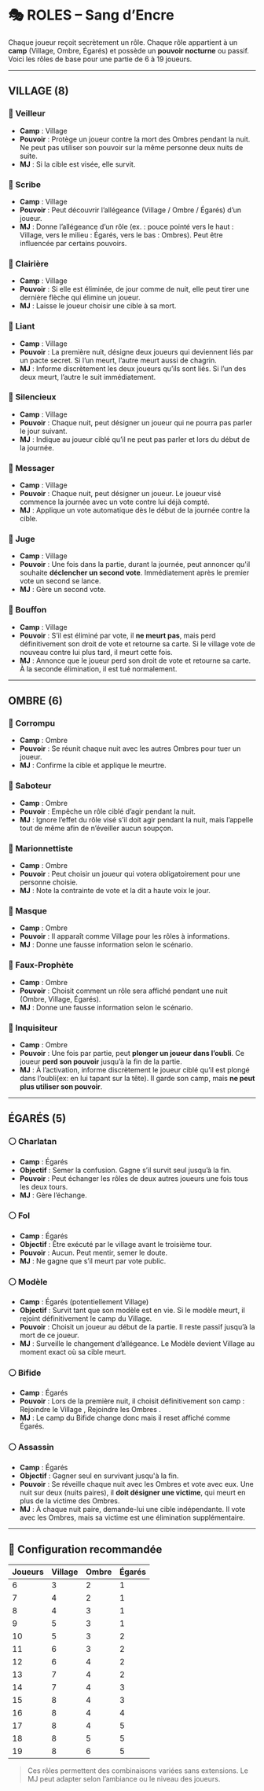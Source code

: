 # 🎭 ROLES – Sang d’Encre

Chaque joueur reçoit secrètement un rôle. Chaque rôle appartient à un **camp** (Village, Ombre, Égarés) et possède un **pouvoir nocturne** ou passif. Voici les rôles de base pour une partie de 6 à 19 joueurs.

---

## VILLAGE (8)

### 🔹 Veilleur

* **Camp** : Village
* **Pouvoir** : Protège un joueur contre la mort des Ombres pendant la nuit. Ne peut pas utiliser son pouvoir sur la même personne deux nuits de suite.
* **MJ** : Si la cible est visée, elle survit.

### 🔹 Scribe

* **Camp** : Village
* **Pouvoir** : Peut découvrir l’allégeance (Village / Ombre / Égarés) d’un joueur.
* **MJ** : Donne l’allégeance d’un rôle (ex. : pouce pointé vers le haut : Village, vers le milieu : Égarés, vers le bas : Ombres). Peut être influencée par certains pouvoirs.

### 🔹 Clairière

* **Camp** : Village
* **Pouvoir** : Si elle est éliminée, de jour comme de nuit, elle peut tirer une dernière flèche qui élimine un joueur.
* **MJ** : Laisse le joueur choisir une cible à sa mort.

### 🔹 Liant

* **Camp** : Village
* **Pouvoir** : La première nuit, désigne deux joueurs qui deviennent liés par un pacte secret. Si l’un meurt, l’autre meurt aussi de chagrin.
* **MJ** : Informe discrètement les deux joueurs qu’ils sont liés. Si l’un des deux meurt, l’autre le suit immédiatement.

### 🔹 Silencieux

* **Camp** : Village
* **Pouvoir** : Chaque nuit, peut désigner un joueur qui ne pourra pas parler le jour suivant.
* **MJ** : Indique au joueur ciblé qu’il ne peut pas parler et lors du début de la journée.

### 🔹 Messager

* **Camp** : Village
* **Pouvoir** : Chaque nuit, peut désigner un joueur. Le joueur visé commence la journée avec un vote contre lui déjà compté.
* **MJ** : Applique un vote automatique dès le début de la journée contre la cible.

### 🔹 Juge

* **Camp** : Village
* **Pouvoir** : Une fois dans la partie, durant la journée, peut annoncer qu'il souhaite **déclencher un second vote**. Immédiatement après le premier vote un second se lance.
* **MJ** : Gère un second vote.

### 🔹 Bouffon

* **Camp** : Village
* **Pouvoir** : S’il est éliminé par vote, il **ne meurt pas**, mais perd définitivement son droit de vote et retourne sa carte. Si le village vote de nouveau contre lui plus tard, il meurt cette fois.
* **MJ** : Annonce que le joueur perd son droit de vote et retourne sa carte. À la seconde élimination, il est tué normalement.

---

## OMBRE (6)

### 🔸 Corrompu

* **Camp** : Ombre
* **Pouvoir** : Se réunit chaque nuit avec les autres Ombres pour tuer un joueur.
* **MJ** : Confirme la cible et applique le meurtre.

### 🔸 Saboteur

* **Camp** : Ombre
* **Pouvoir** : Empêche un rôle ciblé d’agir pendant la nuit.
* **MJ** : Ignore l’effet du rôle visé s’il doit agir pendant la nuit, mais l’appelle tout de même afin de n’éveiller aucun soupçon.

### 🔸 Marionnettiste

* **Camp** : Ombre
* **Pouvoir** : Peut choisir un joueur qui votera obligatoirement pour une personne choisie.
* **MJ** : Note la contrainte de vote et la dit a haute voix le jour.

### 🔸 Masque

* **Camp** : Ombre
* **Pouvoir** : Il apparaît comme Village pour les rôles à informations.
* **MJ** : Donne une fausse information selon le scénario.

### 🔸 Faux-Prophète

* **Camp** : Ombre
* **Pouvoir** : Choisit comment un rôle sera affiché pendant une nuit (Ombre, Village, Égarés).
* **MJ** : Donne une fausse information selon le scénario.

### 🔸 Inquisiteur

* **Camp** : Ombre
* **Pouvoir** : Une fois par partie, peut **plonger un joueur dans l’oubli**. Ce joueur **perd son pouvoir** jusqu’à la fin de la partie.
* **MJ** : À l’activation, informe discrètement le joueur ciblé qu’il est plongé dans l’oubli(ex: en lui tapant sur la tête). Il garde son camp, mais **ne peut plus utiliser son pouvoir**.

---

## ÉGARÉS (5)

### ⚪ Charlatan

* **Camp** : Égarés
* **Objectif** : Semer la confusion. Gagne s’il survit seul jusqu’à la fin.
* **Pouvoir** : Peut échanger les rôles de deux autres joueurs une fois tous les deux tours.
* **MJ** : Gère l’échange.

### ⚪ Fol

* **Camp** : Égarés
* **Objectif** : Être exécuté par le village avant le troisième tour.
* **Pouvoir** : Aucun. Peut mentir, semer le doute.
* **MJ** : Ne gagne que s’il meurt par vote public.

### ⚪ Modèle

* **Camp** : Égarés (potentiellement Village)
* **Objectif** : Survit tant que son modèle est en vie. Si le modèle meurt, il rejoint définitivement le camp du Village.
* **Pouvoir** : Choisit un joueur au début de la partie. Il reste passif jusqu’à la mort de ce joueur.
* **MJ** : Surveille le changement d’allégeance. Le Modèle devient Village au moment exact où sa cible meurt.

### ⚪ Bifide

* **Camp** : Égarés
* **Pouvoir** : Lors de la première nuit, il choisit définitivement son camp : Rejoindre le Village , Rejoindre les Ombres .
* **MJ** : Le camp du Bifide change donc mais il reset affiché comme Égarés.

### ⚪ Assassin

* **Camp** : Égarés
* **Objectif** : Gagner seul en survivant jusqu'à la fin.
* **Pouvoir** : Se réveille chaque nuit avec les Ombres et vote avec eux. Une nuit sur deux (nuits paires), il **doit désigner une victime**, qui meurt en plus de la victime des Ombres.
* **MJ** : À chaque nuit paire, demande-lui une cible indépendante. Il vote avec les Ombres, mais sa victime est une élimination supplémentaire.

---

## 🔢 Configuration recommandée

| Joueurs | Village | Ombre | Égarés  |
| ------- | ------- | ----- | ------- |
| 6       | 3       | 2     | 1       |
| 7       | 4       | 2     | 1       |
| 8       | 4       | 3     | 1       |
| 9       | 5       | 3     | 1       |
| 10      | 5       | 3     | 2       |
| 11      | 6       | 3     | 2       |
| 12      | 6       | 4     | 2       |
| 13      | 7       | 4     | 2       |
| 14      | 7       | 4     | 3       |
| 15      | 8       | 4     | 3       |
| 16      | 8       | 4     | 4       |
| 17      | 8       | 4     | 5       |
| 18      | 8       | 5     | 5       |
| 19      | 8       | 6     | 5       |

> Ces rôles permettent des combinaisons variées sans extensions. Le MJ peut adapter selon l’ambiance ou le niveau des joueurs.
